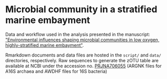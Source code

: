 # Microbial community in a stratified marine embayment

Data and workflow used in the analysis presented in the manuscript: ["Environmental influences shaping microbial communities in low oxygen, highly-stratified marine embayment"](insert_link_here.com).

Rmarkdown documents and data files are hosted in the `script/` and `data/` directories, respectively. 
Raw sequences to generate the zOTU table are available at NCBI under the accession no. [PRJNA706055](https://www.ncbi.nlm.nih.gov/bioproject/706055) (ARGNK files for A16S archaea and AWDHF files for 16S bacteria)

